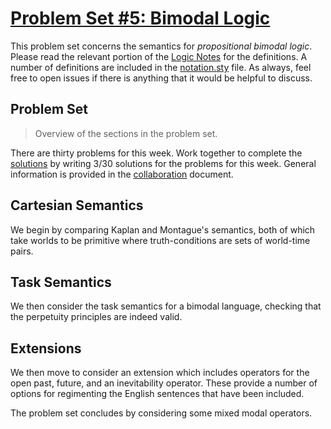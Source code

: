 # [Problem Set #5: Bimodal Logic](https://github.com/benbrastmckie/ModalHistory?tab=readme-ov-file#problem-sets)

This problem set concerns the semantics for _propositional bimodal logic_.
Please read the relevant portion of the [Logic Notes](https://github.com/benbrastmckie/LogicNotes) for the definitions.
A number of definitions are included in the [notation.sty](../assets/notation.sty) file.
As always, feel free to open issues if there is anything that it would be helpful to discuss.

## Problem Set

> Overview of the sections in the problem set.

There are thirty problems for this week.
Work together to complete the [solutions](05_solutions.tex) by writing 3/30 solutions for the problems for this week.
General information is provided in the [collaboration](../README.md#collaboration) document.

## Cartesian Semantics

We begin by comparing Kaplan and Montague's semantics, both of which take worlds to be primitive where truth-conditions are sets of world-time pairs.

## Task Semantics

We then consider the task semantics for a bimodal language, checking that the perpetuity principles are indeed valid.

## Extensions

We then move to consider an extension which includes operators for the open past, future, and an inevitability operator.
These provide a number of options for regimenting the English sentences that have been included.

The problem set concludes by considering some mixed modal operators.
